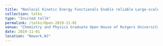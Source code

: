 ```yaml
---
title: "Nonlocal Kinetic Energy Functionals Enable reliable Large-scale Electronic Structure Simulation"
collection: talks
type: "Invited tallk"
permalink: /talks/Open-2019-11-01
venue: "Chemistry and Physics Graduate Open House of Rutgers University"
date: 2019-11-01
location: "Newark,NJ"
---
```


